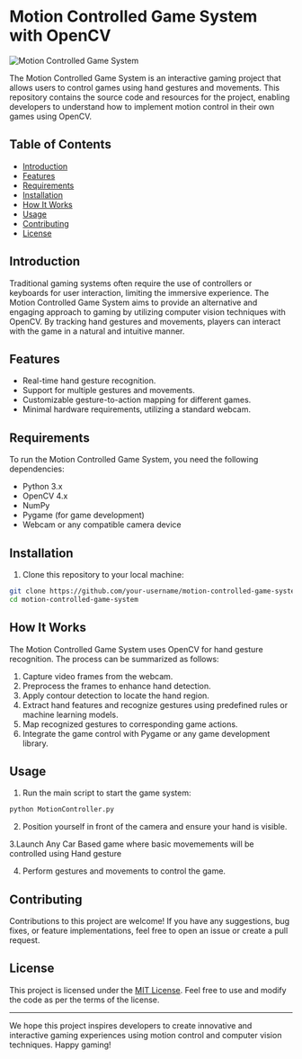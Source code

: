 # Motion Controlled Game System with OpenCV

![Motion Controlled Game System](game_system_image.png)

The Motion Controlled Game System is an interactive gaming project that allows users to control games using hand gestures and movements. This repository contains the source code and resources for the project, enabling developers to understand how to implement motion control in their own games using OpenCV.

## Table of Contents

- [Introduction](#introduction)
- [Features](#features)
- [Requirements](#requirements)
- [Installation](#installation)
- [How It Works](#how-it-works)
- [Usage](#usage)
- [Contributing](#contributing)
- [License](#license)

## Introduction

Traditional gaming systems often require the use of controllers or keyboards for user interaction, limiting the immersive experience. The Motion Controlled Game System aims to provide an alternative and engaging approach to gaming by utilizing computer vision techniques with OpenCV. By tracking hand gestures and movements, players can interact with the game in a natural and intuitive manner.

## Features

- Real-time hand gesture recognition.
- Support for multiple gestures and movements.
- Customizable gesture-to-action mapping for different games.
- Minimal hardware requirements, utilizing a standard webcam.

## Requirements

To run the Motion Controlled Game System, you need the following dependencies:

- Python 3.x
- OpenCV 4.x
- NumPy
- Pygame (for game development)
- Webcam or any compatible camera device

## Installation

1. Clone this repository to your local machine:

```bash
git clone https://github.com/your-username/motion-controlled-game-system.git
cd motion-controlled-game-system
```

## How It Works

The Motion Controlled Game System uses OpenCV for hand gesture recognition. The process can be summarized as follows:

1. Capture video frames from the webcam.
2. Preprocess the frames to enhance hand detection.
3. Apply contour detection to locate the hand region.
4. Extract hand features and recognize gestures using predefined rules or machine learning models.
5. Map recognized gestures to corresponding game actions.
6. Integrate the game control with Pygame or any game development library.

## Usage

1. Run the main script to start the game system:

```bash
python MotionController.py
```

2. Position yourself in front of the camera and ensure your hand is visible.

3.Launch Any Car Based game where basic movemements will be controlled using Hand gesture 

4. Perform gestures and movements to control the game.


## Contributing

Contributions to this project are welcome! If you have any suggestions, bug fixes, or feature implementations, feel free to open an issue or create a pull request.

## License

This project is licensed under the [MIT License](LICENSE). Feel free to use and modify the code as per the terms of the license.

---

We hope this project inspires developers to create innovative and interactive gaming experiences using motion control and computer vision techniques. Happy gaming!
